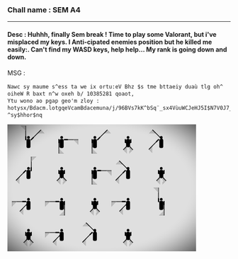 ### Chall name : SEM A4

---

#### Desc : Huhhh, finally Sem break ! Time to play some Valorant, but i've misplaced my keys. I Anti-cipated enemies position but he killed me easily:\. Can't find my WASD keys, help help... My rank is going down and down.

MSG :

```
Nawc sy maume s^ess ta we ix ortu:eV Bhz $s tme bttaeiy duaù tlg oh^ oiheW R baxt n^w oxeh b/ 10385281 qoaot,
Ytu wono ao pgap geo'm zloy : hotysx/Bdacm.lotgqeVcamBdacemuna/j/96BVs7kK^bSq¨_sx4VùuWCJeHJ5I$N7V0J7_<QmXTz°EBejia?^sy$hhor$nq
```

![](image.png)
